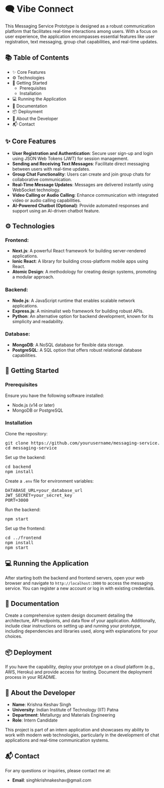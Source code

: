 <!DOCTYPE html>
<html lang="en">

<body>

<h1>🗨️ Vibe Connect</h1>

<p>This Messaging Service Prototype is designed as a robust communication platform that facilitates real-time interactions among users. With a focus on user experience, the application encompasses essential features like user registration, text messaging, group chat capabilities, and real-time updates.</p>

<h2>📚 Table of Contents</h2>
<ul>
    <li>✨ Core Features</li>
    <li>⚙️ Technologies</li>
    <li>🚀 Getting Started
        <ul>
            <li>Prerequisites</li>
            <li>Installation</li>
        </ul>
    </li>
    <li>💻 Running the Application</li>
    <li>📄 Documentation</li>
    <li>📦 Deployment</li>
    <li>👤 About the Developer</li>
    <li>📬 Contact</li>
</ul>

<h2>✨ Core Features</h2>
<ul>
    <li><strong>User Registration and Authentication</strong>: Secure user sign-up and login using JSON Web Tokens (JWT) for session management.</li>
    <li><strong>Sending and Receiving Text Messages</strong>: Facilitate direct messaging between users with real-time updates.</li>
    <li><strong>Group Chat Functionality</strong>: Users can create and join group chats for collaborative communication.</li>
    <li><strong>Real-Time Message Updates</strong>: Messages are delivered instantly using WebSocket technology.</li>
    <li><strong>Video Calling or Audio Calling</strong>: Enhance communication with integrated video or audio calling capabilities.</li>
    <li><strong>AI-Powered Chatbot (Optional)</strong>: Provide automated responses and support using an AI-driven chatbot feature.</li>
</ul>

<h2>⚙️ Technologies</h2>
<h3>Frontend:</h3>
<ul>
    <li><strong>Next.js</strong>: A powerful React framework for building server-rendered applications.</li>
    <li><strong>Ionic React</strong>: A library for building cross-platform mobile apps using React.</li>
    <li><strong>Atomic Design</strong>: A methodology for creating design systems, promoting a modular approach.</li>
</ul>

<h3>Backend:</h3>
<ul>
    <li><strong>Node.js</strong>: A JavaScript runtime that enables scalable network applications.</li>
    <li><strong>Express.js</strong>: A minimalist web framework for building robust APIs.</li>
    <li><strong>Python</strong>: An alternative option for backend development, known for its simplicity and readability.</li>
</ul>

<h3>Database:</h3>
<ul>
    <li><strong>MongoDB</strong>: A NoSQL database for flexible data storage.</li>
    <li><strong>PostgreSQL</strong>: A SQL option that offers robust relational database capabilities.</li>
</ul>

<h2>🚀 Getting Started</h2>
<h3>Prerequisites</h3>
<p>Ensure you have the following software installed:</p>
<ul>
    <li>Node.js (v14 or later)</li>
    <li>MongoDB or PostgreSQL</li>
</ul>

<h3>Installation</h3>
<p>Clone the repository:</p>
<pre>
git clone https://github.com/yourusername/messaging-service.git
cd messaging-service
</pre>

<p>Set up the backend:</p>
<pre>
cd backend
npm install
</pre>

<p>Create a <code>.env</code> file for environment variables:</p>
<pre>
DATABASE_URL=your_database_url
JWT_SECRET=your_secret_key
PORT=3000
</pre>

<p>Run the backend:</p>
<pre>
npm start
</pre>

<p>Set up the frontend:</p>
<pre>
cd ../frontend
npm install
npm start
</pre>

<h2>💻 Running the Application</h2>
<p>After starting both the backend and frontend servers, open your web browser and navigate to <code>http://localhost:3000</code> to access the messaging service. You can register a new account or log in with existing credentials.</p>

<h2>📄 Documentation</h2>
<p>Create a comprehensive system design document detailing the architecture, API endpoints, and data flow of your application. Additionally, include clear instructions on setting up and running your prototype, including dependencies and libraries used, along with explanations for your choices.</p>

<h2>📦 Deployment</h2>
<p>If you have the capability, deploy your prototype on a cloud platform (e.g., AWS, Heroku) and provide access for testing. Document the deployment process in your README.</p>

<h2>👤 About the Developer</h2>
<ul>
    <li><strong>Name</strong>: Krishna Keshav Singh</li>
    <li><strong>University</strong>: Indian Institute of Technology (IIT) Patna</li>
    <li><strong>Department</strong>: Metallurgy and Materials Engineering</li>
    <li><strong>Role</strong>: Intern Candidate</li>
</ul>
<p>This project is part of an intern application and showcases my ability to work with modern web technologies, particularly in the development of chat applications and real-time communication systems.</p>

<h2>📬 Contact</h2>
<p>For any questions or inquiries, please contact me at:</p>
<ul>
    <li><strong>Email</strong>: singhkrishnakeshav@gmail.com</li>
</ul>

</body>
</html>

